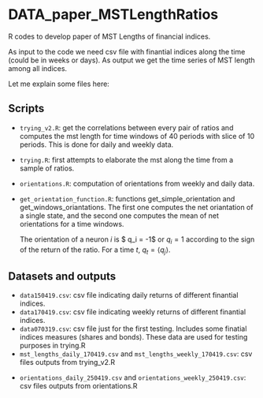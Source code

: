 # DATA_paper_MSTLengthRatios
R codes to develop paper of MST Lengths of financial indices.

As input to the code we need csv file with finantial indices along the time (could be in weeks or days). As output we get the time series of MST length among all indices.



Let me explain some files here:

## Scripts

* `trying_v2.R`: get the correlations between every pair of ratios and computes the mst length for time windows of 40 periods with slice of 10 periods. This is done for daily and weekly data.
* `trying.R`: first attempts to elaborate the mst along the time from a sample of ratios.

* `orientations.R`: computation of orientations from weekly and daily data.

* `get_orientation_function.R`: functions get_simple_orientation and get_windows_oriantations. The first one computes the net oriantation of a single state, and the second one computes the mean of net orientations for a time windows. 

  The orientation of a neuron $i$ is $ q_i = -1$ or $q_i=1$  according to the sign of the return of the ratio. For a time $t$, $q_t = \langle q_j \rangle$. 

  

## Datasets and outputs

- `data150419.csv`: csv file indicating daily returns of different finantial indices. 
- `data170419.csv`: csv file indicating weekly returns of different finantial indices. 
- `data070319.csv`: csv file just for the first testing. Includes some finatial indices measures (shares and bonds). These data are used for testing purposes in trying.R
- `mst_lengths_daily_170419.csv` and `mst_lengths_weekly_170419.csv`: csv files outputs from trying_v2.R

* `orientations_daily_250419.csv` and `orientations_weekly_250419.csv`:  csv files outputs from orientations.R 